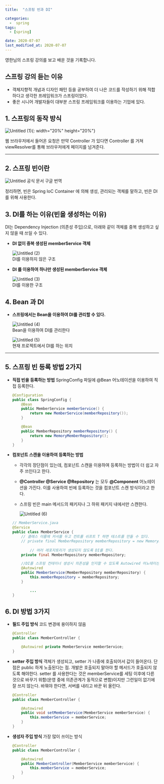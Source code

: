 ```yaml
---
title:  "스프링 빈과 DI" 

categories:
  -  spring
tags:
  - [spring]

date: 2020-07-07
last_modified_at: 2020-07-07
---
```


영한님의 스프링 강의를 보고 배운 것을 기록합니다. 


## 스프링 강의 듣는 이유

- 객체지향적 개념과 디자인 패턴 등을 공부하여 더 나은 코드를 작성하기 위해 적합하다고 생각한 프레임워크가 스프링이었다.
- 좋은 시니어 개발자들이 대부분 스프링 프레임워크를 이용하는 기업에 있다.


## 1. 스프링의 동작 방식

![Untitled (1)](https://user-images.githubusercontent.com/86303312/177786822-b62f1796-14d6-40fb-95ac-b6a133dfba76.png){: width="20%" height="20%"}


웹 브라우저에서 들어온 요청은 만약 Controller 가 있다면 Controller 를 거쳐 viewResolver를 통해 브라우저에게 페이지를 넘겨준다. 

---

## 2. 스프링 빈이란

![Untitled](https://user-images.githubusercontent.com/86303312/177787632-086da9b1-7312-4f1b-9e9f-9c5a1bae49a5.png)
공식 문서 구글 번역

정리하면, 빈은 Spring IoC Container 에 의해 생성, 관리되는 객체를 말하고, 빈은 DI를 위해 사용한다. 

## 3. DI를 하는 이유(빈을 생성하는 이유)

DI는 Dependency Injection (의존성 주입)으로, 아래와 같이 객체를 중복 생성하고 싶지 않을 때 쓰일 수 있다. 

- **DI 없이 중복 생성된 memberService 객체**
    
    ![Untitled (2)](https://user-images.githubusercontent.com/86303312/177786946-8ad59658-87ec-4b61-b0f1-e2bf28a1ff02.png)  
    DI를 이용하지 않은 구조
    
- **DI 를 이용하여 하나만 생성된 memberService 객체**
    
    ![Untitled (3)](https://user-images.githubusercontent.com/86303312/177787300-eb269425-2f25-4471-be10-adf3cd4c7118.png)  
    DI를 이용한 구조
    

## 4. Bean 과 DI

- **스프링에서는 Bean을 이용하여 DI를 관리할 수 있다.**
    
    ![Untitled (4)](https://user-images.githubusercontent.com/86303312/177787344-fa422396-54bd-40bd-9e7d-a29be6122a39.png)  
    Bean을 이용하여 DI를 관리한다
    

    ![Untitled (5)](https://user-images.githubusercontent.com/86303312/177787405-136b7df2-f29a-4793-906d-ba42f8afb916.png)  
    현재 프로젝트에서 DI를 하는 위치

--- 

## 5. 스프링 빈 등록 방법 2가지

- **직접 빈을 등록하는 방법** 
SpringConfig 파일에 @Bean 어노테이션을 이용하여 직접 등록한다.
    
    ```java
    @Configuration
    public class SpringConfig {
        @Bean
        public MemberService memberService() {
            return new MemberService(memberRepository());
        }
    
        @Bean
        public MemberRepository memberRepository() {
            return new MemoryMemberRepository();
        }
    }
    ```
    
- **컴포넌트 스캔을 이용하여 등록하는 방법**
    - 각각의 장단점이 있는데, 컴포넌트 스캔을 이용하여 등록하는 방법이 더 쉽고 자주 쓰인다고 한다.
    - **@Controller @Service @Repository** 는 모두 **@Component** 어노테이션을 가진다. 이를 사용하여 빈에 등록하는 것을 컴포넌트 스캔 방식이라고 한다.
    - 스프링 빈은 main 메서드의 패키지나 그 하위 패키지 내에서만 스캔한다.
        
        ![Untitled (6)](https://user-images.githubusercontent.com/86303312/177787522-01f8ddc0-2758-4d41-8a81-1365695235a2.png)
        
    
    ```java
    // MemberService.java
    @Service
    public class MemberService {
        // 클래스 이름에 커서를 두고 컨트롤 쉬프트 T 하면 테스트를 만들 수 있다.
        // private final MemberRepository memberRepository = new MemoryMemberRepository();
        
    		// 여러 레포지토리가 생성되지 않도록 DI를 한다.
        private final MemberRepository memberRepository;
    
        //DI를 스프링 컨테이너 생성시 의존성을 인지할 수 있도록 Autowired 어노테이션을 써준다.
        @Autowired
        public MemberService(MemberRepository memberRepository) {
            this.memberRepository = memberRepository;
        }
    
    		...
    }
    ```
    

## 6. DI 방법 3가지

- **필드 주입 방식**
코드 변경에 용이하지 않음
    
    ```java
    @Controller
    public class MemberController {
    
    	@Autowired private MemberService memberService;
    }
    ```
    
- **setter 주입 방식**
객체가 생성되고, setter 가 나중에 호출되어서 값이 들어온다. 
단점은 public 하게 노출된다는 점. 개발은 호출되지 말아야 할 메서드가 호출되지 않도록 해야한다.
setter 를 사용한다는 것은 memberService를 세팅 이후에 다른 것으로 바꾸기 위함(운영 중에 의존관계가 동적으로 변함)이지만 그런일이 없기에 잘 쓰지 않는다. 바꿔야 한다면, 서버를 내리고 바꾼 뒤 올린다.
    
    ```java
    @Controller
    public class MemberController {
    
    	@Autowired 
    	public void setMemberService(MemberService memberService) {
    		this.memberService = memberService;
    	}
    }
    ```
    
- **생성자 주입 방식**
가장 많이 쓰이는 방식
    
    ```java
    @Controller
    public class MemberController {
    
    	@Autowired 
    	public MemberController(MemberService memberService) {
    		this.memberService = memberService;
    	}
    }
    ```